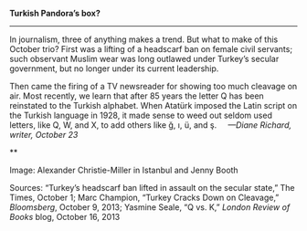 **Turkish Pandora’s box?**

****

In journalism, three of anything makes a trend. But what to make of this October trio? First was a lifting of a headscarf ban on female civil servants; such observant Muslim wear was long outlawed under Turkey’s secular government, but no longer under its current leadership. 

Then came the firing of a TV newsreader for showing too much cleavage on air. Most recently, we learn that after 85 years the letter Q has been reinstated to the Turkish alphabet. When Atatürk imposed the Latin script on the Turkish language in 1928, it made sense to weed out seldom used letters, like Q, W, and X, to add others like ğ, ı, ü, and ş.     *—Diane Richard, writer, October 23*

**

Image: Alexander Christie-Miller in Istanbul and Jenny Booth

Sources: “Turkey’s headscarf ban lifted in assault on the secular state,” The Times, October 1; Marc Champion, “Turkey Cracks Down on Cleavage,” *Bloomsberg*, October 9, 2013; Yasmine Seale, “Q vs. K,” *London Review of Books* blog, October 16, 2013
